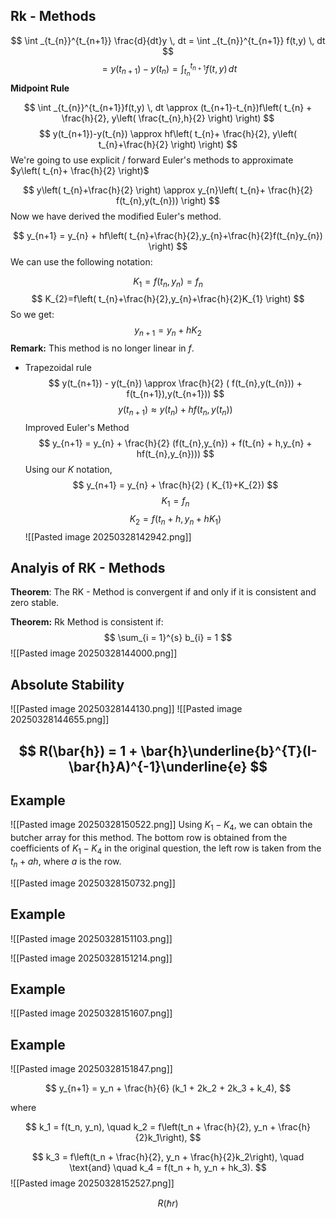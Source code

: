 
## Rk - Methods

$$
\int _{t_{n}}^{t_{n+1}} \frac{d}{dt}y \, dt = \int _{t_{n}}^{t_{n+1}} f(t,y) \, dt
$$
$$
=y(t_{n+1})-y(t_{n})=\int _{t_{n}}^{t_{n+1}} f(t,y) \, dt
$$
**Midpoint Rule**

$$
\int _{t_{n}}^{t_{n+1}}f(t,y)  \, dt \approx (t_{n+1}-t_{n})f\left( t_{n} + \frac{h}{2}, y\left( \frac{t_{n},h}{2} \right) \right) 
$$
$$
y(t_{n+1})-y(t_{n}) \approx hf\left( t_{n}+ \frac{h}{2}, y\left( t_{n}+\frac{h}{2} \right) \right)
$$
We're going to use explicit / forward Euler's methods to approximate $y\left( t_{n}+ \frac{h}{2} \right)$

$$
y\left( t_{n}+\frac{h}{2} \right) \approx y_{n}\left( t_{n}+ \frac{h}{2} f(t_{n},y(t_{n})) \right)
$$
Now we have derived the modified Euler's method.

$$
y_{n+1} = y_{n} + hf\left( t_{n}+\frac{h}{2},y_{n}+\frac{h}{2}f(t_{n}y_{n}) \right)
$$
We can use the following notation:

$$
K_{1}=f(t_{n},y_{n}) = f_{n}
$$
$$
K_{2}=f\left( t_{n}+\frac{h}{2},y_{n}+\frac{h}{2}K_{1} \right)
$$
So we get:
$$
y_{n+1} = y_{n} + hK_{2}
$$
**Remark:** This method is no longer linear in $f$.

- Trapezoidal rule
$$
y(t_{n+1}) - y(t_{n}) \approx \frac{h}{2} ( f(t_{n},y(t_{n})) + f(t_{n+1}),y(t_{n+1}))
$$
$$
y(t_{n+1}) \approx y(t_{n}) + hf(t_{n},y(t_{n}))
$$
Improved Euler's Method
$$
y_{n+1} = y_{n} + \frac{h}{2} (f(t_{n},y_{n}) + f(t_{n} + h,y_{n} + hf(t_{n},y_{n})))
$$
Using our $K$ notation, 
$$
y_{n+1} = y_{n} + \frac{h}{2} ( K_{1}+K_{2})
$$
$$
K_{1} = f_{n}
$$
$$
K_{2} = f(t_{n} + h, y_{n} + hK_{1})
$$
![[Pasted image 20250328142942.png]]

## Analyis of RK - Methods

**Theorem**: The RK - Method is convergent if and only if it is consistent and zero stable.

**Theorem:** Rk Method is consistent if:
$$
\sum_{i = 1}^{s} b_{i} = 1
$$
![[Pasted image 20250328144000.png]]

## Absolute Stability



![[Pasted image 20250328144130.png]]
![[Pasted image 20250328144655.png]]

$$
R(\bar{h}) = 1 + \bar{h}\underline{b}^{T}(I- \bar{h}A)^{-1}\underline{e}
$$
---

## Example

![[Pasted image 20250328150522.png]]
Using $K_{1} - K_{4}$, we can obtain the butcher array for this method. The bottom row is obtained from the coefficients of $K_{1}-K_{4}$ in the original question, the left row is taken from the $t_{n} + ah$, where $a$ is the row.

![[Pasted image 20250328150732.png]]


## Example 

![[Pasted image 20250328151103.png]]

![[Pasted image 20250328151214.png]]

## Example

![[Pasted image 20250328151607.png]]

## Example

![[Pasted image 20250328151847.png]]

$$
y_{n+1} = y_n + \frac{h}{6} (k_1 + 2k_2 + 2k_3 + k_4),
$$

where

$$
k_1 = f(t_n, y_n), \quad
k_2 = f\left(t_n + \frac{h}{2}, y_n + \frac{h}{2}k_1\right),
$$

$$
k_3 = f\left(t_n + \frac{h}{2}, y_n + \frac{h}{2}k_2\right), \quad \text{and} \quad
k_4 = f(t_n + h, y_n + hk_3).
$$
![[Pasted image 20250328152527.png]]

$$
R(\hbar r)
$$